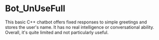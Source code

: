 # Bot_UnUseFull
This basic C++ chatbot offers fixed responses to simple greetings and stores the user's name. It has no real intelligence or conversational ability. Overall, it's quite limited and not particularly useful.
